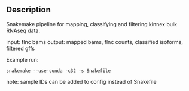 ## Description
Snakemake pipeline for mapping, classifying and filtering kinnex bulk RNAseq data. 

input: flnc bams
output: mapped bams, flnc counts, classified isoforms, filtered gffs

Example run:
```
snakemake --use-conda -c32 -s Snakefile
```
note: sample IDs can be added to config instead of Snakefile
